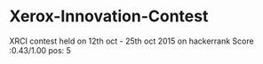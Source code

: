 # Xerox-Innovation-Contest
XRCI contest held on 12th oct - 25th oct 2015 on hackerrank
Score :0.43/1.00 pos: 5
